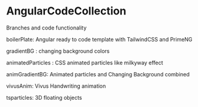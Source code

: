 # AngularCodeCollection

Branches and code functionality 

boilerPlate: Angular ready to code template with TailwindCSS and PrimeNG

gradientBG : changing background colors 

animatedParticles : CSS animated particles like milkyway effect

animGradientBG: Animated particles and Changing Background combined

vivusAnim: Vivus Handwriting animation

tsparticles: 3D floating objects